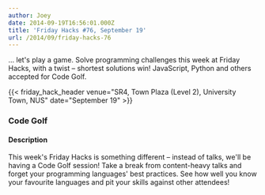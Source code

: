 ```yaml
---
author: Joey
date: 2014-09-19T16:56:01.000Z
title: 'Friday Hacks #76, September 19'
url: /2014/09/friday-hacks-76
---
```


... let's play a game. Solve programming challenges this week at Friday Hacks, with a twist – shortest solutions win! JavaScript, Python and others accepted for Code Golf.

{{< friday_hack_header venue="SR4, Town Plaza (Level 2), University Town, NUS" date="September 19" >}}

### Code Golf

#### Description

This week's Friday Hacks is something different – instead of talks, we'll be having a Code Golf session! Take a break from content-heavy talks and forget your programming languages' best practices. See how well you know your favourite languages and pit your skills against other attendees!
